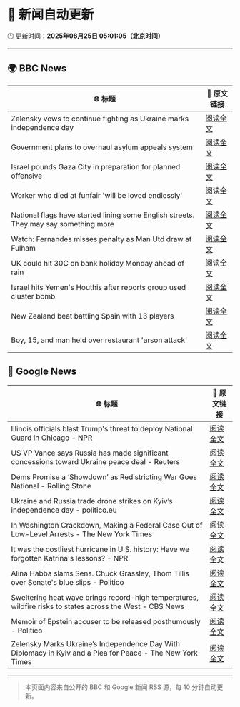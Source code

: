 # 🧠 新闻自动更新

🕒 更新时间：**2025年08月25日 05:01:05（北京时间）**

---

## 🌍 BBC News

| 🌐 标题 | 🔗 原文链接 |
|--------|-------------|
| Zelensky vows to continue fighting as Ukraine marks independence day | [阅读全文](https://www.bbc.com/news/articles/czxy2v9dzgxo?at_medium=RSS&at_campaign=rss) |
| Government plans to overhaul asylum appeals system | [阅读全文](https://www.bbc.com/news/articles/cg4xp4ywk47o?at_medium=RSS&at_campaign=rss) |
| Israel pounds Gaza City in preparation for planned offensive | [阅读全文](https://www.bbc.com/news/articles/cvg478y8l09o?at_medium=RSS&at_campaign=rss) |
| Worker who died at funfair 'will be loved endlessly' | [阅读全文](https://www.bbc.com/news/articles/c2djy596rezo?at_medium=RSS&at_campaign=rss) |
| National flags have started lining some English streets. They may say something more | [阅读全文](https://www.bbc.com/news/articles/cx271162ee3o?at_medium=RSS&at_campaign=rss) |
| Watch: Fernandes misses penalty as Man Utd draw at Fulham | [阅读全文](https://www.bbc.com/sport/football/videos/c80d2pj8x52o?at_medium=RSS&at_campaign=rss) |
| UK could hit 30C on bank holiday Monday ahead of rain | [阅读全文](https://www.bbc.com/news/articles/cj6yp0j7znxo?at_medium=RSS&at_campaign=rss) |
| Israel hits Yemen's Houthis after reports group used cluster bomb | [阅读全文](https://www.bbc.com/news/articles/c0kzy7r8pl1o?at_medium=RSS&at_campaign=rss) |
| New Zealand beat battling Spain with 13 players | [阅读全文](https://www.bbc.com/sport/rugby-union/articles/cn85q4nnjglo?at_medium=RSS&at_campaign=rss) |
| Boy, 15, and man held over restaurant 'arson attack' | [阅读全文](https://www.bbc.com/news/articles/c1dxy4e9q49o?at_medium=RSS&at_campaign=rss) |

## 📰 Google News

| 🌐 标题 | 🔗 原文链接 |
|--------|-------------|
| Illinois officials blast Trump's threat to deploy National Guard in Chicago - NPR | [阅读全文](https://news.google.com/rss/articles/CBMiuwFBVV95cUxQV2lGcVpJTVlhTTN3eDAxYkFSSEw2UWE1amQ5Sm1vcGxhUWRLUFI2bjVmUm9yYVlhMXdXc2MxQjQ1eTNMbE1DT0l5aWNCTTB6N25kS0lBM1E4S3BmbUdfNXY3WWozeHdaQ3MzZUZlSjhaa05XaW9MTG02akN4TDZfTURGdVZxUmNwVks2YnYwRmZQQ1NBdjQzd2tWb25QbUNwbzdiWnhLUzhpSHNQMmgzRFBsczk2QXZKbEM0?oc=5) |
| US VP Vance says Russia has made significant concessions toward Ukraine peace deal - Reuters | [阅读全文](https://news.google.com/rss/articles/CBMixAFBVV95cUxPaVdlSnltTGVUa3d1U0hDUWsybUpWS1Jrczl3R1FqQ1QwRElGZkFPRzFPT3VZLVJOeXA4UW4xRkNXSHFKbUh0Q0h4Ui1mNmJ4VWZod002V3lUWTVBTG9lU3hhVEZ2aXUxZXhqYkFnMEQ2WXdYbVJiTWkzckZCV0tyUmdkYzVRTkJtZThXejZfUXJ0dURXa3JsNEFqWDJJZjl0UXhhbDcxbXc4bG95WTEwSXdCbmt2b09PV09JVU1iS2xpSlhB?oc=5) |
| Dems Promise a ‘Showdown’ as Redistricting War Goes National - Rolling Stone | [阅读全文](https://news.google.com/rss/articles/CBMitwFBVV95cUxNVjIzbkJwT1psSnUyNzRzSDU1dzBfVU1hTXV0dDFteVpxZzFPZkx0MEx3ZEgzMnhBQ2czYmtzMlFLcC1yN2FtR0gyOGZTZFJvNGdQbUdlazRMZHBvYkMzaEJ2N3Fyc3pkLVBHY1k2amtKSU5VYXk1WmpSRVdURXg0WnBJbXRQV1VVNWQ0eVFsNjBMdnZVcUFrb3VreVp4WUFDNlBCVXNvRGlrR3pJLVpYaHFEczljdEU?oc=5) |
| Ukraine and Russia trade drone strikes on Kyiv’s independence day - politico.eu | [阅读全文](https://news.google.com/rss/articles/CBMingFBVV95cUxOQ2dTWjQtYkRmUEVvMUc2b2FjTlJ3bFNqTXlXMlB2UHpuSjJzOUtmTFM5VEZYeTNybkkzcks3YURfbUVsYm53bFBRblN2Qjc0a3hSVEl2dGU5M25vSUtoMTd0UjRQZjVZZ29iajd4VzBXTEZlNl9rckZZMUFjMGprdmZrOW5hZ2hJVm1BSUpvTGFKdDZpSm9uV2FVVnM5dw?oc=5) |
| In Washington Crackdown, Making a Federal Case Out of Low-Level Arrests - The New York Times | [阅读全文](https://news.google.com/rss/articles/CBMikwFBVV95cUxNcHNMb3NDV1M0MWswVEN2SzFNLWYwUTFrekFlUmRqaHNFZU9xeW5SWXprVW9oc0dHbkRzTmxnN1AyRkgzRW4zNHI4a0p3VWo2b2F2Q3lTU2IxbkFDSXM2SWx4Q0ZGSzJORlRSR3JlTjBKYjBKaEdVTkR3RXZvS09pX0lBUkhDbXVhUXFNXzM2VFdURE0?oc=5) |
| It was the costliest hurricane in U.S. history: Have we forgotten Katrina's lessons? - NPR | [阅读全文](https://news.google.com/rss/articles/CBMiiwFBVV95cUxPbEFtSjJaWG9md0U3TDVkbmhLM1JodDRaNF9tZWNTY19veU1MeW1fSVJDV3NMQUF0V3I3NzFmdGhLakVzVW8zQ3BPOUx6TE8yLU5PREVTUDlETjF5aGljNE9VMHV0SmN4UDJwcXZJVVhZUlAwUFpibVQxZ2tXWU5YVUM5Z2l3WTdhTUpv?oc=5) |
| Alina Habba slams Sens. Chuck Grassley, Thom Tillis over Senate's blue slips - Politico | [阅读全文](https://news.google.com/rss/articles/CBMijgFBVV95cUxPQ3V3aTZ6X0swaUw4c0F4eER0UTM4RXZLZG04bnNCQnE3NmNlLVVOYlEtNlI4OE10S0VpdENjVGk2anpJNER0QldldzhMMXhId1Ezc1pJMkQ1V2hpX0s1OEE5Z2Z2RktiWWEzR2QySGEySk9KNzVBOGRKajJxSmpLUnBCY2t0NkFmM2lVSXFn?oc=5) |
| Sweltering heat wave brings record-high temperatures, wildfire risks to states across the West - CBS News | [阅读全文](https://news.google.com/rss/articles/CBMimAFBVV95cUxQQ0szQ2tQeHhEb1hVMEprOVlPenNIeUxBbXFxY0c3Q212THF2OU5DcGE3WkxZYkliSzJBR0JCT2VYUWRvbnJaVXJIaGM4TDZieV9ZZ1Y5U3NCQjh5aHdQTnRESm8xNTlYOWhVSDQzLXMxdGxKX3VMbldUS21SNnFVTjBlQlhHRkI5ZTRUNmY2TDNMZkpMdkQzU9IBngFBVV95cUxQQVNvdE9aMnlqYW5TWFMtMmpyOFJQaGlndDFMNW1leXM0T01LNXpHOW5zNGtuODNkZmVIS0hxN3ZEUnFNTTZnSC1YT3BHVGJZUUJtUDJWc3VmUVFyNmVyNXByRG43RTU1RHNzWGc5ZHpoeUxVVmlmM0pXRjVkTlV1ZmZmVlBIbFlqaDFjSFRIQnZ0UnJjZmMxQUVNSmI0QQ?oc=5) |
| Memoir of Epstein accuser to be released posthumously - Politico | [阅读全文](https://news.google.com/rss/articles/CBMiowFBVV95cUxPUDlHR01QVzFCcG0yckFhMkxBcWZZWXhiam1fUWV6WlR6Z0VNTldWVl9sTXJYRHRYbUNia19HcDVhaktFVXA0NUd4SG1vdHJYUTZlOVRvVWdYVl9pdEIxTHhrQlM5emRIcXowTFlLZHV2dXZoRGJHYm9LYmI2eHlHdU9tRVVZQ01KVFJuRWVzNEMtcDBKWmwwS192S0JwVWVFN3hn?oc=5) |
| Zelensky Marks Ukraine’s Independence Day With Diplomacy in Kyiv and a Plea for Peace - The New York Times | [阅读全文](https://news.google.com/rss/articles/CBMijwFBVV95cUxPbl9jX3NKSGJQR211eUxDajAxRkVkaGtSdzRrcDBDbE55WFVxTDFHYU5TcXpPSlN6bklVZVNHUDRZNkcybUt0Tl9sNTNLbGJ0Y0l4MUlud090RmZHZEM4YUpNSGFKaG9abWQ0TE8wQ3l0ay1TZ2ZXQkhuc2k0WEgyeTFoZnlFQXRTZDBCd2czQQ?oc=5) |

---
> 本页面内容来自公开的 BBC 和 Google 新闻 RSS 源，每 10 分钟自动更新。